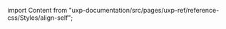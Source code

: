 
import Content from "uxp-documentation/src/pages/uxp-ref/reference-css/Styles/align-self";

<Content query="product=photoshop"/>
